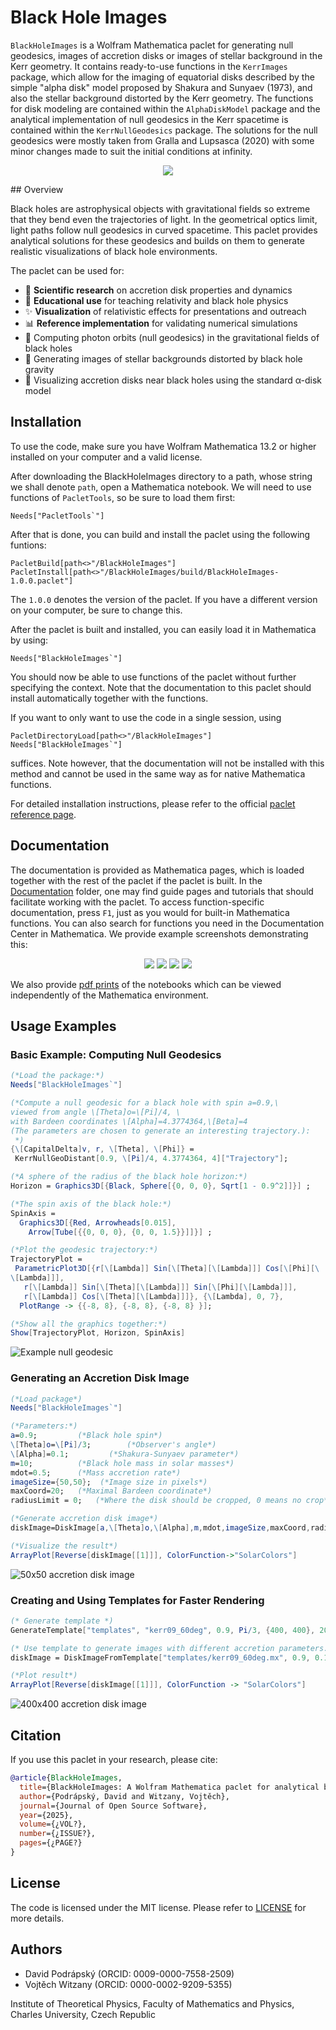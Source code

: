 # Black Hole Images

`BlackHoleImages` is a Wolfram Mathematica paclet for generating null geodesics, images of accretion disks or images of stellar background in the Kerr geometry. It contains ready-to-use functions in the `KerrImages` package, which allow for the imaging of equatorial disks described by the simple "alpha disk" model proposed by Shakura and Sunyaev (1973), and also the stellar background distorted by the Kerr geometry. The functions for disk modeling are contained within the `AlphaDiskModel` package and the analytical implementation of null geodesics in the Kerr spacetime is contained within the `KerrNullGeodesics` package. The solutions for the null geodesics were mostly taken from Gralla and Lupsasca (2020) with some minor changes made to suit the initial conditions at infinity.

<p align="center">
  <img src="./images/disk.png" />
</p>
## Overview

Black holes are astrophysical objects with gravitational fields so extreme that they bend even the trajectories of light. In the geometrical optics limit, light paths follow null geodesics in curved spacetime. This paclet provides analytical solutions for these geodesics and builds on them to generate realistic visualizations of black hole environments.

The paclet can be used for:

- :telescope: **Scientific research** on accretion disk properties and dynamics
- :book: **Educational use** for teaching relativity and black hole physics
- :sparkles:  **Visualization** of relativistic effects for presentations and outreach
- :bar_chart: **Reference implementation** for validating numerical simulations
- :dizzy: Computing photon orbits (null geodesics) in the gravitational fields of black holes
- :crystal_ball: Generating images of stellar backgrounds distorted by black hole gravity
- :dvd: Visualizing accretion disks near black holes using the standard α-disk model



## Installation

To use the code, make sure you have Wolfram Mathematica 13.2 or higher installed on your computer and a valid license.

After downloading the BlackHoleImages directory to a path, whose string we shall denote `path`, open a Mathematica notebook. We will need to use functions of `PacletTools`, so be sure to load them first:

```
Needs["PacletTools`"]
```

After that is done, you can build and install the paclet using the following funtions:

```
PacletBuild[path<>"/BlackHoleImages"]
PacletInstall[path<>"/BlackHoleImages/build/BlackHoleImages-1.0.0.paclet"]
```

The `1.0.0` denotes the version of the paclet. If you have a different version on your computer, be sure to change this.

After the paclet is built and installed, you can easily load it in Mathematica by using:

```
Needs["BlackHoleImages`"]
```

You should now be able to use functions of the paclet without further specifying the context. Note that the documentation to this paclet should install automatically together with the functions.

If you want to only want to use the code in a single session, using

```
PacletDirectoryLoad[path<>"/BlackHoleImages"]
Needs["BlackHoleImages`"]
```

suffices. Note however, that the documentation will not be installed with this method and cannot be used in the same way as for native Mathematica functions.

For detailed installation instructions, please refer to the official [paclet reference page](https://reference.wolfram.com/language/tutorial/Paclets.html#1080196144).

## Documentation

The documentation is provided as Mathematica pages, which is loaded together with the rest of the paclet if the paclet is built. In the [Documentation](Documentation/English) folder, one may find guide pages and tutorials that should facilitate working with the paclet. To access function-specific documentation, press `F1`, just as you would for built-in Mathematica functions. You can also search for functions you need in the Documentation Center in Mathematica. We provide example screenshots demonstrating this:

<p align="center">
  <img src="./images/DocumentationCenter.png" />
  <img src="./images/SearchBar.png" />
  <img src="./images/SearchResult.png" />
  <img src="./images/ReferencePage.png" />
</p>

We also provide [pdf prints](Documentation/English/PDF) of the notebooks which can be viewed independently of the Mathematica environment.

## Usage Examples

### Basic Example: Computing Null Geodesics

```mathematica
(*Load the package:*)
Needs["BlackHoleImages`"]

(*Compute a null geodesic for a black hole with spin a=0.9,\
viewed from angle \[Theta]o=\[Pi]/4, \
with Bardeen coordinates \[Alpha]=4.3774364,\[Beta]=4 
(The parameters are chosen to generate an interesting trajectory.): 
 *)
{\[CapitalDelta]v, r, \[Theta], \[Phi]} = 
 KerrNullGeoDistant[0.9, \[Pi]/4, 4.3774364, 4]["Trajectory"];

(*A sphere of the radius of the black hole horizon:*)
Horizon = Graphics3D[{Black, Sphere[{0, 0, 0}, Sqrt[1 - 0.9^2]]}] ;

(*The spin axis of the black hole:*)
SpinAxis = 
  Graphics3D[{Red, Arrowheads[0.015], 
    Arrow[Tube[{{0, 0, 0}, {0, 0, 1.5}}]]}] ;

(*Plot the geodesic trajectory:*)
TrajectoryPlot = 
 ParametricPlot3D[{r[\[Lambda]] Sin[\[Theta][\[Lambda]]] Cos[\[Phi][\
\[Lambda]]], 
   r[\[Lambda]] Sin[\[Theta][\[Lambda]]] Sin[\[Phi][\[Lambda]]], 
   r[\[Lambda]] Cos[\[Theta][\[Lambda]]]}, {\[Lambda], 0, 7}, 
  PlotRange -> {{-8, 8}, {-8, 8}, {-8, 8} }];

(*Show all the graphics together:*)
Show[TrajectoryPlot, Horizon, SpinAxis]
```

![Example null geodesic](images/ExampleGeodesic.png)

### Generating an Accretion Disk Image

```mathematica
(*Load package*)
Needs["BlackHoleImages`"]

(*Parameters:*)
a=0.9;         (*Black hole spin*)
\[Theta]o=\[Pi]/3;        (*Observer's angle*)
\[Alpha]=0.1;         (*Shakura-Sunyaev parameter*)
m=10;          (*Black hole mass in solar masses*)
mdot=0.5;      (*Mass accretion rate*)
imageSize={50,50};  (*Image size in pixels*)
maxCoord=20;   (*Maximal Bardeen coordinate*)
radiusLimit = 0;   (*Where the disk should be cropped, 0 means no crop*)

(*Generate accretion disk image*)
diskImage=DiskImage[a,\[Theta]o,\[Alpha],m,mdot,imageSize,maxCoord,radiusLimit,Grid->False,"Output"->{"EffectiveTemperature"}];

(*Visualize the result*)
ArrayPlot[Reverse[diskImage[[1]]], ColorFunction->"SolarColors"]
```
![50x50 accretion disk image](images/ExampleDisk.png)

### Creating and Using Templates for Faster Rendering

```mathematica
(* Generate template *)
GenerateTemplate["templates", "kerr09_60deg", 0.9, Pi/3, {400, 400}, 20];

(* Use template to generate images with different accretion parameters.*)
diskImage = DiskImageFromTemplate["templates/kerr09_60deg.mx", 0.9, 0.1, 10, 0.5, "Grid"->True, "Output" -> {"EffectiveTemperature"}];

(*Plot result*)
ArrayPlot[Reverse[diskImage[[1]]], ColorFunction -> "SolarColors"]
```
![400x400 accretion disk image](images/ExampleDiskHR.png)

## Citation

If you use this paclet in your research, please cite:

```bibtex
@article{BlackHoleImages,
  title={BlackHoleImages: A Wolfram Mathematica paclet for analytical black hole imaging},
  author={Podrápský, David and Witzany, Vojtěch},
  journal={Journal of Open Source Software},
  year={2025},
  volume={¿VOL?},
  number={¿ISSUE?},
  pages={¿PAGE?}
}
```

## License

The code is licensed under the MIT license. Please refer to [LICENSE](LICENSE) for more details.

## Authors

- David Podrápský (ORCID: 0009-0000-7558-2509)
- Vojtěch Witzany (ORCID: 0000-0002-9209-5355)

Institute of Theoretical Physics, Faculty of Mathematics and Physics, Charles University, Czech Republic
